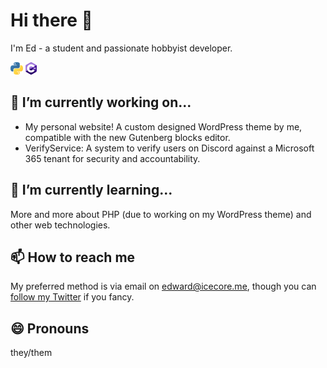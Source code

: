 # Hi there 👋
I'm Ed - a student and passionate hobbyist developer.

![Python](https://raw.githubusercontent.com/supremeicecreme/supremeicecreme/main/python.webp) ![C# .Net](https://raw.githubusercontent.com/supremeicecreme/supremeicecreme/main/csharp.webp)

## 🔭 I’m currently working on...
- My personal website!  A custom designed WordPress theme by me, compatible with the new Gutenberg blocks editor.
- VerifyService: A system to verify users on Discord against a Microsoft 365 tenant for security and accountability.

## 🌱 I’m currently learning...
More and more about PHP (due to working on my WordPress theme) and other web technologies.

## 📫 How to reach me
My preferred method is via email on [edward@icecore.me](mailto:edward@icecore.me), 
though you can [follow my Twitter](https://twitter.com/supremeicecreme) if you fancy.

## 😄 Pronouns
they/them

<!--
- 👯 I’m looking to collaborate on ...
- 🤔 I’m looking for help with ...
- 💬 Ask me about ...
- ⚡ Fun fact: ...
-->

